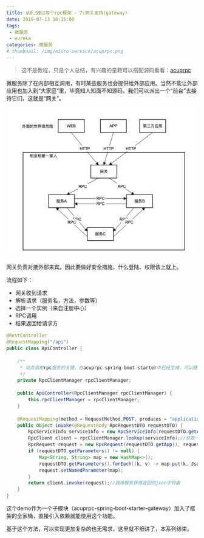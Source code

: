 ```yaml
---
title: 从0.5到1写个rpc框架 - 7:网关支持(gateway)
date: 2019-07-13 16:15:00
tags:
 - 微服务
 - eureka
categories: 微服务
# thumbnail: /img/micro-service/acuprpc.png
---
```


> 这不是教程，只是个人总结，有兴趣的童鞋可以搭配源码看看：[acuprpc](https://github.com/acupt/acuprpc)

微服务除了在内部相互调用，有时某些服务也会提供给外部应用。当然不能让外部应用也加入到“大家庭”里，毕竟知人知面不知源码，我们可以派出一个“前台”去接待它们，这就是“网关”。

![gateway](/img/micro-service/gateway.png)

网关负责对接外部来宾，因此要做好安全措施，什么登陆、权限该上就上。

流程如下：
+ 网关收到请求
+ 解析请求（服务名，方法，参数等）
+ 选择一个实例（来自注册中心）
+ RPC调用
+ 结果返回给请求方

```java
@RestController
@RequestMapping("/api")
public class ApiController {

    /**
     * 动态调用rpc服务的关键，在acuprpc-spring-boot-starter中已经生成，可以随时引用
     */
    private RpcClientManager rpcClientManager;

    public ApiController(RpcClientManager rpcClientManager) {
        this.rpcClientManager = rpcClientManager;
    }

    @RequestMapping(method = RequestMethod.POST, produces = "application/json")
    public Object invoke(@RequestBody RpcRequestDTO requestDTO) {
        RpcServiceInfo serviceInfo = new RpcServiceInfo(requestDTO.getApp(), requestDTO.getService());
        RpcClient client = rpcClientManager.lookup(serviceInfo);//获取一个可以提供所需服务的连接
        RpcRequest request = new RpcRequest(requestDTO.getApp(), requestDTO.getService(), requestDTO.getMethod());
        if (requestDTO.getParameters() != null) {
            Map<String, String> map = new HashMap<>();
            requestDTO.getParameters().forEach((k, v) -> map.put(k, JsonUtil.toJson(v)));
            request.setNamedParameter(map);
        }
        return client.invoke(request);//调用服务获得返回的json字符串
    }
}
```

这个demo作为一个子模块（acuprpc-spring-boot-starter-gateway）加入了框架的全家桶，直接引入依赖就能使用这个功能。

基于这个方法，可以实现更加复杂的也无需求，这里就不细讲了，本系列结束。